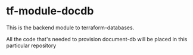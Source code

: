# tf-module-docdb

This is the backend module to terraform-databases.

All the code that's needed to provision document-db will be placed in this particular repository